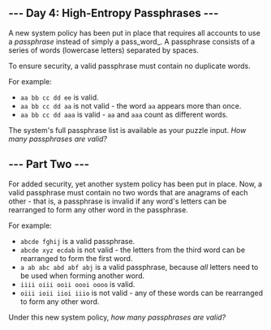 ## --- Day 4: High-Entropy Passphrases ---

A new system policy has been put in place that requires all accounts to use a _passphrase_ instead of simply a pass_word_. A passphrase consists of a series of words (lowercase letters) separated by spaces.

To ensure security, a valid passphrase must contain no duplicate words.

For example:

*   `` aa bb cc dd ee `` is valid.
*   `` aa bb cc dd aa `` is not valid - the word `` aa `` appears more than once.
*   `` aa bb cc dd aaa `` is valid - `` aa `` and `` aaa `` count as different words.

The system's full passphrase list is available as your puzzle input. _How many passphrases are valid?_

## --- Part Two ---

For added security, <span title="Because as everyone knows, the number of rules is proportional to the level of security.">yet another system policy</span> has been put in place. Now, a valid passphrase must contain no two words that are anagrams of each other - that is, a passphrase is invalid if any word's letters can be rearranged to form any other word in the passphrase.

For example:

*   `` abcde fghij `` is a valid passphrase.
*   `` abcde xyz ecdab `` is not valid - the letters from the third word can be rearranged to form the first word.
*   `` a ab abc abd abf abj `` is a valid passphrase, because _all_ letters need to be used when forming another word.
*   `` iiii oiii ooii oooi oooo `` is valid.
*   `` oiii ioii iioi iiio `` is not valid - any of these words can be rearranged to form any other word.

Under this new system policy, _how many passphrases are valid?_